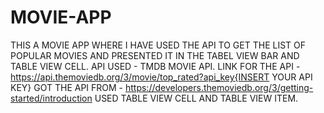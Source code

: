 # MOVIE-APP
THIS A MOVIE APP WHERE I HAVE USED THE API TO GET THE LIST OF POPULAR MOVIES AND PRESENTED IT IN THE TABEL VIEW BAR AND TABLE VIEW CELL.
API USED - TMDB MOVIE API.
LINK FOR THE API - https://api.themoviedb.org/3/movie/top_rated?api_key{INSERT YOUR API KEY}
GOT THE API FROM - https://developers.themoviedb.org/3/getting-started/introduction
USED TABLE VIEW CELL AND TABLE VIEW ITEM.
